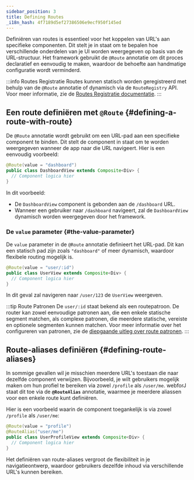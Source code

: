```yaml
---
sidebar_position: 3
title: Defining Routes
_i18n_hash: 4f7189d5ef27386506e9ecf950f145ed
---
```

Definiëren van routes is essentieel voor het koppelen van URL's aan specifieke componenten. Dit stelt je in staat om te bepalen hoe verschillende onderdelen van je UI worden weergegeven op basis van de URL-structuur. Het framework gebruikt de `@Route` annotatie om dit proces declaratief en eenvoudig te maken, waardoor de behoefte aan handmatige configuratie wordt verminderd.

:::info Routes Registratie
Routes kunnen statisch worden geregistreerd met behulp van de `@Route` annotatie of dynamisch via de `RouteRegistry` API. Voor meer informatie, zie de [Routes Registratie documentatie](./routes-registration).
:::

## Een route definiëren met `@Route` {#defining-a-route-with-route}

De `@Route` annotatie wordt gebruikt om een URL-pad aan een specifieke component te binden. Dit stelt de component in staat om te worden weergegeven wanneer de app naar die URL navigeert. Hier is een eenvoudig voorbeeld:

```java
@Route(value = "dashboard")
public class DashboardView extends Composite<Div> {
  // Component logica hier
}
```

In dit voorbeeld:
- De `DashboardView` component is gebonden aan de `/dashboard` URL.
- Wanneer een gebruiker naar `/dashboard` navigeert, zal de `DashboardView` dynamisch worden weergegeven door het framework.

### De `value` parameter {#the-value-parameter}

De `value` parameter in de `@Route` annotatie definieert het URL-pad. Dit kan een statisch pad zijn zoals `"dashboard"` of meer dynamisch, waardoor flexibele routing mogelijk is.

```java
@Route(value = "user/:id")
public class UserView extends Composite<Div> {
  // Component logica hier
}
```

In dit geval zal navigeren naar `/user/123` de `UserView` weergeven.

:::tip Route Patronen
De `user/:id` staat bekend als een routepatroon. De router kan zowel eenvoudige patronen aan, die een enkele statische segment matchen, als complexe patronen, die meerdere statische, vereiste en optionele segmenten kunnen matchen. Voor meer informatie over het configureren van patronen, zie de [diepgaande uitleg over route patronen](./route-patterns).
:::

## Route-aliases definiëren {#defining-route-aliases}

In sommige gevallen wil je misschien meerdere URL's toestaan die naar dezelfde component verwijzen. Bijvoorbeeld, je wilt gebruikers mogelijk maken om hun profiel te bereiken via zowel `/profile` als `/user/me`. webforJ staat dit toe via de **`@RouteAlias`** annotatie, waarmee je meerdere aliassen voor een enkele route kunt definiëren.

Hier is een voorbeeld waarin de component toegankelijk is via zowel `/profile` als `/user/me`:

```java
@Route(value = "profile")
@RouteAlias("user/me")
public class UserProfileView extends Composite<Div> {
  // Component logica hier
}
```

Het definiëren van route-aliases vergroot de flexibiliteit in je navigatieontwerp, waardoor gebruikers dezelfde inhoud via verschillende URL's kunnen bereiken.
